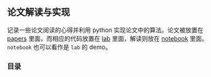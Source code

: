 ## 论文解读与实现

记录一些论文阅读的心得并利用 python 实现论文中的算法。论文被放置在 [papers](papers.README.md) 里面，而相应的代码放置在 [lab](lab/README.md) 里面，解读则放在 [notebook](notebook/README.md) 里面。 `notebook` 也可以看作是 `lab` 的 demo。

### 目录
